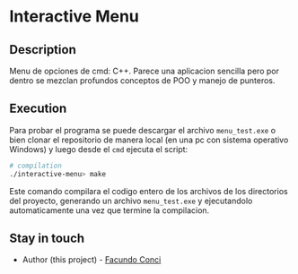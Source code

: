 # Interactive Menu

## Description
Menu de opciones de cmd: C++.
Parece una aplicacion sencilla pero por dentro se mezclan profundos conceptos de POO y manejo de punteros.

## Execution
Para probar el programa se puede descargar el archivo `menu_test.exe` o bien clonar el repositorio de manera local (en una pc con sistema operativo Windows) y luego desde el `cmd` ejecuta el script:

```bash
# compilation
./interactive-menu> make
```

Este comando compilara el codigo entero de los archivos de los directorios del proyecto, generando un archivo `menu_test.exe` y ejecutandolo automaticamente una vez que termine la compilacion.

## Stay in touch

- Author (this project) - [Facundo Conci](https://www.linkedin.com/in/facundo-ignacio-conci-caceres/)